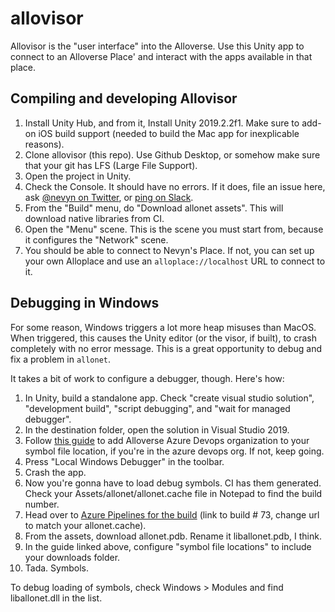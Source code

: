 # allovisor

Allovisor is the "user interface" into the Alloverse. Use this Unity app to connect to an Alloverse Place'
and interact with the apps available in that place.

## Compiling and developing Allovisor

1. Install Unity Hub, and from it, Install Unity 2019.2.2f1. Make sure to add-on iOS build support (needed to build the Mac app for inexplicable reasons).
2. Clone allovisor (this repo). Use Github Desktop, or somehow make sure that your git has LFS (Large File Support).
3. Open the project in Unity.
4. Check the Console. It should have no errors. If it does, file an issue here, ask [@nevyn on Twitter](https://twitter.com/nevyn), or [ping on Slack](https://join.slack.com/t/alloverse/shared_invite/enQtNTE3NTI3Mjc5NzUxLTBhNjExOTExOWZiZjAyYmFkOTNkMDBkMGE2MTlhMjU1NmJmZDVjOGRhNGVkMTRlZTJhODlkOTYyMmYzYTJkMzU).
5. From the "Build" menu, do "Download allonet assets". This will download native libraries from CI.
6. Open the "Menu" scene. This is the scene you must start from, because it configures the "Network" scene.
7. You should be able to connect to Nevyn's Place. If not, you can set up your own Alloplace and use an `alloplace://localhost` URL to connect to it.

## Debugging in Windows

For some reason, Windows triggers a lot more heap misuses than MacOS. When triggered, this causes
the Unity editor (or the visor, if built), to crash completely with no error message. This is a
great opportunity to debug and fix a problem in `allonet`.

It takes a bit of work to configure a debugger, though. Here's how:

1. In Unity, build a standalone app. Check "create visual studio solution",
   "development build", "script debugging", and "wait for managed debugger".
2. In the destination folder, open the solution in Visual Studio 2019.
3. Follow [this guide](https://docs.microsoft.com/en-us/visualstudio/debugger/specify-symbol-dot-pdb-and-source-files-in-the-visual-studio-debugger?view=vs-2019) to add Alloverse Azure Devops organization
   to your symbol file location, if you're in the azure devops org. If not,
   keep going.
3. Press "Local Windows Debugger" in the toolbar.
4. Crash the app.
5. Now you're gonna have to load debug symbols. CI has them generated. Check
   your Assets/allonet/allonet.cache file in Notepad to find the build number.
6. Head over to [Azure Pipelines for the build](https://dev.azure.com/alloverse/allonet/_build/results?buildId=73)
   (link to build # 73, change url to match your allonet.cache).
7. From the assets, download allonet.pdb. Rename it liballonet.pdb, I think.
8. In the guide linked above, configure "symbol file locations" to include
   your downloads folder.
9. Tada. Symbols.

To debug loading of symbols, check Windows > Modules and find liballonet.dll in the list.
